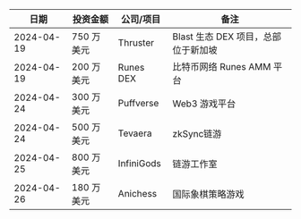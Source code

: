 | 日期 | 投资金额| 公司/项目 | 备注 |
| ---      |        ---      |  ---    |        ---      |
|2024-04-19 | 750 万美元 | Thruster| Blast 生态 DEX 项目，总部位于新加坡 |
|2024-04-19 | 200 万美元 | Runes DEX | 比特币网络 Runes AMM 平台 |
|2024-04-24 | 300 万美元 | Puffverse | Web3 游戏平台 |
|2024-04-24 | 500 万美元 | Tevaera | zkSync链游 |
|2024-04-25 | 800 万美元 | InfiniGods | 链游工作室 |
|2024-04-26 | 180 万美元 | Anichess | 国际象棋策略游戏 |